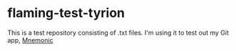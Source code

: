 flaming-test-tyrion
===================

This is a test repository consisting of .txt files. I'm using it to test out my Git app, [Mnemonic](https://github.com/PiersonBro/mnemonic)


